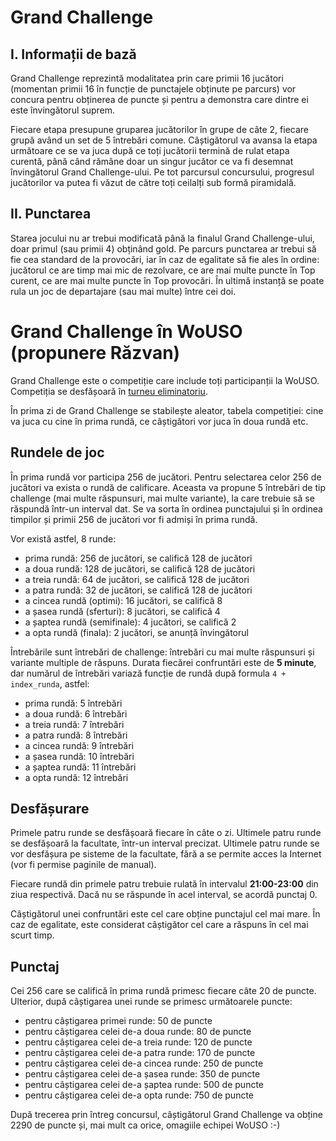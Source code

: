 Grand Challenge
===============

I. Informații de bază
---------------------

Grand Challenge reprezintă modalitatea prin care primii 16 jucători (momentan primii 16 în funcție de punctajele obținute pe parcurs) vor concura pentru obținerea de puncte și pentru a demonstra care dintre ei este învingătorul suprem. 

Fiecare etapa presupune gruparea jucătorilor în grupe de câte 2, fiecare grupă având un set de 5 întrebări comune. Câștigătorul va avansa la etapa următoare ce se va juca după ce toți jucătorii termină de rulat etapa curentă, până când rămâne doar un singur jucător ce va fi desemnat învingătorul Grand Challenge-ului. Pe tot parcursul concursului, progresul jucătorilor va putea fi văzut de către toți ceilalți sub formă piramidală.

II. Punctarea
-------------

Starea jocului nu ar trebui modificată până la finalul Grand Challenge-ului, doar primul (sau primii 4) obținând gold. Pe parcurs punctarea ar trebui să fie cea standard de la provocări, iar în caz de egalitate să fie ales în ordine: jucătorul ce are timp mai mic de rezolvare, ce are mai multe puncte în Top curent, ce are mai multe puncte în Top provocări. În ultimă instanță se poate rula un joc de departajare (sau mai multe) între cei doi.

Grand Challenge în WoUSO (propunere Răzvan)
===========================================

Grand Challenge este o competiție care include toți participanții la WoUSO. Competiția se desfășoară în [turneu eliminatoriu](http://en.wikipedia.org/wiki/Single-elimination_tournament).

În prima zi de Grand Challenge se stabilește aleator, tabela competiției: cine va juca cu cine în prima rundă, ce câștigători vor juca în doua rundă etc.

Rundele de joc
--------------

În prima rundă vor participa 256 de jucători. Pentru selectarea celor 256 de jucători va exista o rundă de calificare. Aceasta va propune 5 întrebări de tip challenge (mai multe răspunsuri, mai multe variante), la care trebuie să se răspundă într-un interval dat. Se va sorta în ordinea punctajului și în ordinea timpilor și primii 256 de jucători vor fi admiși în prima rundă.

Vor există astfel, 8 runde:

* prima rundă: 256 de jucători, se califică 128 de jucători
* a doua rundă: 128 de jucători, se califică 128 de jucători
* a treia rundă: 64 de jucători, se califică 128 de jucători
* a patra rundă: 32 de jucători, se califică 128 de jucători
* a cincea rundă (optimi): 16 jucători, se califică 8
* a șasea rundă (sferturi): 8 jucători, se califică 4
* a șaptea rundă (semifinale): 4 jucători, se califică 2
* a opta rundă (finala): 2 jucători, se anunță învingătorul

Întrebările sunt întrebări de challenge: întrebări cu mai multe răspunsuri și variante multiple de răspuns. Durata fiecărei confruntări este de **5 minute**, dar numărul de întrebări variază funcție de rundă după formula `4 + index_runda`, astfel:

* prima rundă: 5 întrebări
* a doua rundă: 6 întrebări
* a treia rundă: 7 întrebări
* a patra rundă: 8 întrebări
* a cincea rundă: 9 întrebări
* a șasea rundă: 10 întrebări
* a șaptea rundă: 11 întrebări
* a opta rundă: 12 întrebări

Desfășurare
-----------

Primele patru runde se desfășoară fiecare în câte o zi. Ultimele patru runde se desfășoară la facultate, într-un interval precizat. Ultimele patru runde se vor desfășura pe sisteme de la facultate, fără a se permite acces la Internet (vor fi permise paginile de manual).

Fiecare rundă din primele patru trebuie rulată în intervalul **21:00-23:00** din ziua respectivă. Dacă nu se răspunde în acel interval, se acordă punctaj 0.

Câștigătorul unei confruntări este cel care obține punctajul cel mai mare. În caz de egalitate, este considerat câștigător cel care a răspuns în cel mai scurt timp.

Punctaj
-------

Cei 256 care se califică în prima rundă primesc fiecare câte 20 de puncte. Ulterior, după câștigarea unei runde se primesc următoarele puncte:

* pentru câștigarea primei runde: 50 de puncte
* pentru câștigarea celei de-a doua runde: 80 de puncte
* pentru câștigarea celei de-a treia runde: 120 de puncte
* pentru câștigarea celei de-a patra runde: 170 de puncte
* pentru câștigarea celei de-a cincea runde: 250 de puncte
* pentru câștigarea celei de-a șasea runde: 350 de puncte
* pentru câștigarea celei de-a șaptea runde: 500 de puncte
* pentru câștigarea celei de-a opta runde: 750 de puncte

După trecerea prin întreg concursul, câștigătorul Grand Challenge va obține 2290 de puncte și, mai mult ca orice, omagiile echipei WoUSO :-)

